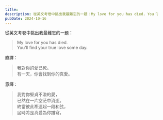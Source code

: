 ```yaml
---
title: 
description: 從英文考卷中挑出我最難忘的一題：My love for you has died. You'll find your true love some day.直譯：我對你的愛已死。有一天……
pubDate: 2024-10-16
---
```


從英文考卷中挑出我最難忘的一題：

> My love for you has died.  
> You'll find your true love some day.

直譯：

> 我對你的愛已死。  
> 有一天，你會找到你的真愛。

意譯：

> 我對你堅貞不渝的愛，  
> 已然在一片空茫中消逝。  
> 終當彼此牽連起一段和弦，  
> 屆時將是真愛為你譜寫。
